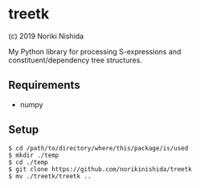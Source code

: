 # treetk

(c) 2019 Noriki Nishida

My Python library for processing S-expressions and constituent/dependency tree structures.

## Requirements

- numpy

## Setup

```
$ cd /path/to/directory/where/this/package/is/used
$ mkdir ./temp
$ cd ./temp
$ git clone https://github.com/norikinishida/treetk
$ mv ./treetk/treetk ..
```
